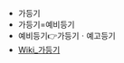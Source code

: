 - 가등기
- 가등기=예비등기
- 예비등기👉가등기ㆍ예고등기
- [Wiki_가등기](https://ko.m.wikipedia.org/wiki/%EA%B0%80%EB%93%B1%EA%B8%B0)